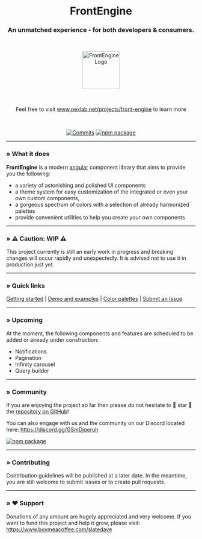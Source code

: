 <h1 align="center">FrontEngine</h1>

<h3 align="center">An unmatched experience - for both developers & consumers.</h3>

<br>

<p align="center">
    <img src="https://i.imgur.com/om2OqFI.png" alt="FrontEngine Logo" height="100px"/>
</p>

<br>

<p align="center">
      Feel free to visit <a href="https://www.pexlab.net/projects/front-engine/introduction">www.pexlab.net/projects/front-engine</a> to learn more
</p>

<br>

<div align="center">

[![Commits](https://img.shields.io/github/last-commit/pexlab/ngx-front-engine?label=Updated&logo=github&style=social)](https://github.com/pexlab/ngx-front-engine/commits/master)
[![npm package](https://img.shields.io/npm/v/@pexlab/ngx-front-engine?label=Available%20through%20npm&logo=npm&style=social)](https://www.npmjs.com/package/@pexlab/ngx-front-engine)

</div>

___

### » What it does

**FrontEngine** is a modern [angular](https://angular.io/) component library that aims to provide you the following:

- a variety of astonishing and polished UI components
- a theme system for easy customization of the integrated or even your own custom components,
- a gorgeous spectrum of colors with a selection of already harmonized palettes
- provide convenient utilities to help you create your own components

___

### » ⚠️ Caution: WIP ⚠️

This project currently is still an early work in progress and breaking changes will occur rapidly and unexpectedly. It
is advised not to use it in production just yet.

___

### » Quick links

[Getting started](https://www.pexlab.net/projects/front-engine/getting-started)
| [Demo and examples](https://www.pexlab.net/projects/front-engine/showcase)
| [Color palettes](https://www.pexlab.net/projects/front-engine/color-palette)
| [Submit an Issue](https://github.com/pexlab/ngx-front-engine/issues)

___

### » Upcoming

At the moment, the following components and features are scheduled to be added or already under construction:

- Notifications
- Pagination
- Infinity carousel
- Query builder

___

### » Community

If you are enjoying the project so far then please do not hesitate to 🌟 star 🌟
the [repository on GitHub](https://github.com/pexlab/ngx-front-engine)!

You can also engage with us and the community on our Discord located here: https://discord.gg/GSmDjqeruh

[![npm package](https://img.shields.io/discord/894588904626356274?label=Community%20Discord&logo=Discord&style=social)](https://discord.gg/GSmDjqeruh)

___

### » Contributing

Contribution guidelines will be published at a later date. In the meantime, you are still welcome to submit issues or to
create pull requests.

___

### » ❤️ Support

Donations of any amount are hugely appreciated and very welcome. If you want to fund this project and help it grow, please visit: https://www.buymeacoffee.com/slatedave
